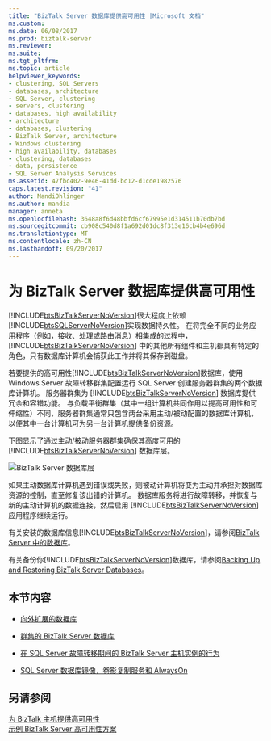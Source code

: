 ```yaml
---
title: "BizTalk Server 数据库提供高可用性 |Microsoft 文档"
ms.custom: 
ms.date: 06/08/2017
ms.prod: biztalk-server
ms.reviewer: 
ms.suite: 
ms.tgt_pltfrm: 
ms.topic: article
helpviewer_keywords:
- clustering, SQL Servers
- databases, architecture
- SQL Server, clustering
- servers, clustering
- databases, high availability
- architecture
- databases, clustering
- BizTalk Server, architecture
- Windows clustering
- high availability, databases
- clustering, databases
- data, persistence
- SQL Server Analysis Services
ms.assetid: 47fbc402-9e46-41dd-bc12-d1cde1982576
caps.latest.revision: "41"
author: MandiOhlinger
ms.author: mandia
manager: anneta
ms.openlocfilehash: 3648a8f6d48bbfd6cf67995e1d314511b70db7bd
ms.sourcegitcommit: cb908c540d8f1a692d01dc8f313e16cb4b4e696d
ms.translationtype: MT
ms.contentlocale: zh-CN
ms.lasthandoff: 09/20/2017
---
```

# <a name="providing-high-availability-for-biztalk-server-databases"></a>为 BizTalk Server 数据库提供高可用性
[!INCLUDE[btsBizTalkServerNoVersion](../includes/btsbiztalkservernoversion-md.md)]很大程度上依赖[!INCLUDE[btsSQLServerNoVersion](../includes/btssqlservernoversion-md.md)]实现数据持久性。 在将完全不同的业务应用程序（例如，接收、处理或路由消息）相集成的过程中，[!INCLUDE[btsBizTalkServerNoVersion](../includes/btsbiztalkservernoversion-md.md)] 中的其他所有组件和主机都具有特定的角色，只有数据库计算机会捕获此工作并将其保存到磁盘。  
  
 若要提供的高可用性[!INCLUDE[btsBizTalkServerNoVersion](../includes/btsbiztalkservernoversion-md.md)]数据库，使用 Windows Server 故障转移群集配置运行 SQL Server 创建服务器群集的两个数据库计算机。 服务器群集为 [!INCLUDE[btsBizTalkServerNoVersion](../includes/btsbiztalkservernoversion-md.md)] 数据库提供冗余和容错功能。 与负载平衡群集（其中一组计算机共同作用以提高可用性和可伸缩性）不同，服务器群集通常只包含两台采用主动/被动配置的数据库计算机，以便其中一台计算机可为另一台计算机提供备份资源。  
  
 下图显示了通过主动/被动服务器群集确保其高度可用的 [!INCLUDE[btsBizTalkServerNoVersion](../includes/btsbiztalkservernoversion-md.md)] 数据库层。  
  
 ![BizTalk Server 数据库层](../core/media/tdi-highava-sqlcluster.gif "TDI_HighAva_SQLCluster")  
  
 如果主动数据库计算机遇到错误或失败，则被动计算机将变为主动并承担对数据库资源的控制，直至修复该出错的计算机。 数据库服务将进行故障转移，并恢复与新的主动计算机的数据连接，然后启用 [!INCLUDE[btsBizTalkServerNoVersion](../includes/btsbiztalkservernoversion-md.md)] 应用程序继续运行。  
  
 有关安装的数据库信息[!INCLUDE[btsBizTalkServerNoVersion](../includes/btsbiztalkservernoversion-md.md)]，请参阅[BizTalk Server 中的数据库](../core/databases-in-biztalk-server.md)。  
  
 有关备份你[!INCLUDE[btsBizTalkServerNoVersion](../includes/btsbiztalkservernoversion-md.md)]数据库，请参阅[Backing Up and Restoring BizTalk Server Databases](../core/backing-up-and-restoring-biztalk-server-databases.md)。  
  
## <a name="in-this-section"></a>本节内容  
  
-   [向外扩展的数据库](../core/scaled-out-databases.md)  
  
-   [群集的 BizTalk Server 数据库](../core/clustering-the-biztalk-server-databases1.md)  
  
-   [在 SQL Server 故障转移期间的 BizTalk Server 主机实例的行为](../core/behavior-of-biztalk-server-host-instances-during-sql-server-failover.md)  
  
-   [SQL Server 数据库镜像，卷影复制服务和 AlwaysOn](../core/sql-server-database-mirroring-volume-shadow-copy-service-and-alwayson.md)  
  
## <a name="see-also"></a>另请参阅  
 [为 BizTalk 主机提供高可用性](../core/providing-high-availability-for-biztalk-hosts.md)   
 [示例 BizTalk Server 高可用性方案](../core/sample-biztalk-server-high-availability-scenarios.md)